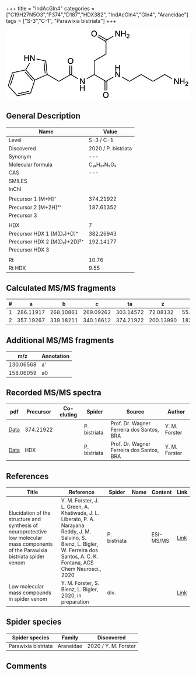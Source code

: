 +++
title = "IndAcGln4"
categories = ["C19H27N5O3","P374","D187","HDX382",
"IndAcGln4","Gln4",
"Araneidae"]
tags = ["S-3","C-1",
"Parawixia bistriata"]
+++

![](/img/IndAcGln4.png)

## General Description

| Name                       | Value              |
|----------------------------|--------------------|
| Level                      | S-3 / C-1          |
| Discovered                 | 2020 / P. bistriata |
| Synonym                    | ---                |
| Molecular formula          | C₁₉H₂₇N₅O₃                   |
| CAS                        | ---                |
| SMILES |   |
| InChI  |   |
|                            |                    |
| Precursor 1 [M+H]⁺          | 374.21922                         |
| Precursor 2 [M+2H]²⁺        | 187.61352                         |
| Precursor 3                 |                                   |
|                             |                                   |
| HDX                         | 7                                 |
| Precursor HDX 1 [M(D₇)+D]⁺   | 382.26943                         |
| Precursor HDX 2 [M(D₇)+2D]²⁺ | 192.14177                         |
| Precursor HDX 3            |                    |
|                            |                    |
| Rt                         | 10.76                   |
| Rt HDX                     | 9.55                   |

## Calculated MS/MS fragments

| # | a         | b         | c         | ta        | z         | y         | tz        |
|---|-----------|-----------|-----------|-----------|-----------|-----------|-----------|
| 1 | 286.11917 | 268.10861 | 269.09262 | 303.14572 | 72.08132 | 55.05477 | 89.10787 |
| 2 | 357.19267 | 339.18211 | 340.16612 | 374.21922 | 200.13990 | 183.11335 | 217.16645 |

## Additional MS/MS fragments

| m/z | Annotation |
|-----|------------|
| 130.06568 | a'         |
| 158.06059 | a0         |

## Recorded MS/MS spectra

| pdf                                             | Precursor | Co-eluting | Spider      | Source                       | Author        |
|-------------------------------------------------|-----------|------------|-------------|------------------------------|---------------|
| [Data](/pdf/P-bistriata/374_IndAcGln4_Pb.pdf) | 374.21922 |           | P. bistriata | Prof. Dr. Wagner Ferreira dos Santos, BRA | Y. M. Forster |
| [Data](/pdf/P-bistriata/374_IndAcGln4_Pb_HDX.pdf) | HDX |           | P. bistriata | Prof. Dr. Wagner Ferreira dos Santos, BRA | Y. M. Forster |


## References

| Title | Reference | Spider | Name | Content | Link |
|-------|-----------|--------|------|---------|------|
| Elucidation of the structure and synthesis of neuroprotective low molecular mass components of the Parawixia bistriata spider venom      | Y. M. Forster, J. L. Green, A. Khatiwada, J. L. Liberato, P. A. Narayana Reddy, J. M. Salvino, S. Bienz, L. Bigler, W. Ferreira dos Santos, A. C. K. Fontana, ACS Chem Neurosci., 2020          | P. bistriata       |      | ESI-MS/MS        | [Link](https://pubs.acs.org/doi/10.1021/acschemneuro.0c00007)     |
| Low molecular mass compounds in spider venom      | Y. M. Forster, S. Bienz, L. Bigler, 2020, in preparation          | div.       |   |   | [Link](unknown) |

## Spider species

| Spider species     | Family     | Discovered           |
|--------------------|------------|----------------------|
| Parawixia bistriata | Araneidae | 2020 / Y. M. Forster |


## Comments